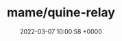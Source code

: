 ---
title: "mame/quine-relay"
link: "https://github.com/mame/quine-relay"
date: "2022-03-07 10:00:58 +0000"
description: "An uroboros program with 100+ programming languages"
category: "github"
---